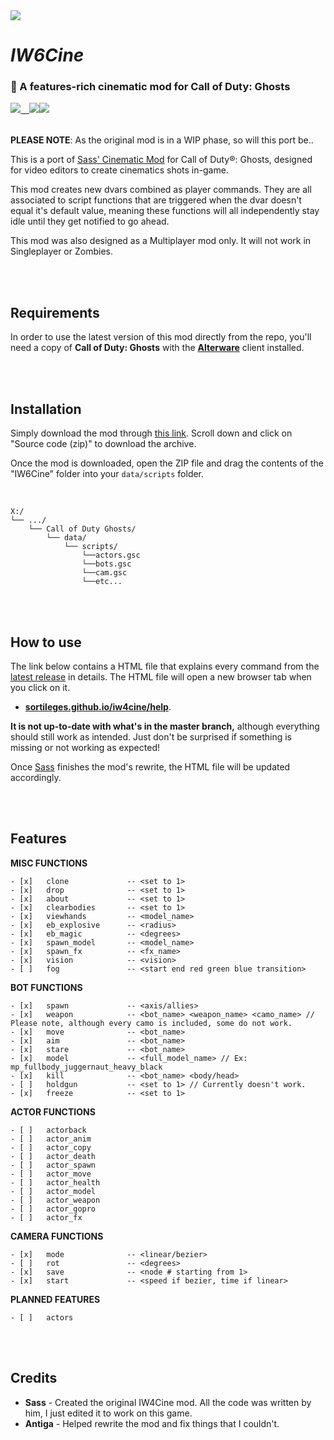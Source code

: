 <img src="AWAITING HEADER IMAGE...">

# *IW6Cine*

### 🎥 A features-rich cinematic mod for Call of Duty: Ghosts

<img src="https://img.shields.io/badge/WORK%20IN%20PROGRESS-f68d3d?style=flat-square"><a href="https://github.com/dtpln/iw6cine/releases/latest">　<img src="https://img.shields.io/github/v/release/dtpln/iw6cine?label=Latest%20release&style=flat-square&color=f68d3d"></a><a href="https://discord.gg/wgRJDJJ"><img src="https://img.shields.io/discord/617736623412740146?label=Join%20the%20IW4Cine%20Discord!&style=flat-square&color=f68d3d"></a>
<br/><br/>

**PLEASE NOTE**: As the original mod is in a WIP phase, so will this port be..

This is a port of [Sass' Cinematic Mod](https://github.com/sortileges/iw4cine) for Call of Duty®: Ghosts, designed for video editors to create cinematics shots in-game.

This mod creates new dvars combined as player commands. They are all associated to script functions that are triggered when the dvar doesn't equal it's default value, meaning these functions will all independently stay idle until they get notified to go ahead.

This mod was also designed as a Multiplayer mod only. It will not work in Singleplayer or Zombies.


<br/><br/>
## Requirements

In order to use the latest version of this mod directly from the repo, you'll need a copy of **Call of Duty: Ghosts** with the **[Alterware](https://alterware.dev)** client installed.

<br/><br/>
## Installation

Simply download the mod through [this link](https://github.com/dtpln/iw6cine/releases/latest). Scroll down and click on "Source code (zip)" to download the archive.

Once the mod is downloaded, open the ZIP file and drag the contents of the "IW6Cine" folder into your `data/scripts` folder.

<br/>

```
X:/
└── .../
    └── Call of Duty Ghosts/
        └── data/
            └── scripts/
                └──actors.gsc
                └──bots.gsc
                └──cam.gsc
                └──etc...
```

<br/><br/>
## How to use

The link below contains a HTML file that explains every command from the [latest release](https://github.com/sortileges/iw4cine/releases/latest) in details. The HTML file will open a new browser tab when you click on it. 
- **[sortileges.github.io/iw4cine/help](https://sortileges.github.io/iw4cine/help)**.

**It is not up-to-date with what's in the master branch,** although everything should still work as intended. Just don't be surprised if something is missing or not working as expected!

Once [Sass](https://github.com/sortileges) finishes the mod's rewrite, the HTML file will be updated accordingly.


<br/><br/>
## Features
**MISC FUNCTIONS**

    - [x]   clone             -- <set to 1>
    - [x]   drop              -- <set to 1>
    - [x]   about             -- <set to 1>
    - [x]   clearbodies       -- <set to 1>
    - [x]   viewhands         -- <model_name>
    - [x]   eb_explosive      -- <radius>
    - [x]   eb_magic          -- <degrees>
    - [x]   spawn_model       -- <model_name>
    - [x]   spawn_fx          -- <fx_name>
    - [x]   vision            -- <vision>
    - [ ]   fog               -- <start end red green blue transition>

**BOT FUNCTIONS**

    - [x]   spawn             -- <axis/allies>
    - [x]   weapon            -- <bot_name> <weapon_name> <camo_name> // Please note, although every camo is included, some do not work.
    - [x]   move              -- <bot_name>
    - [x]   aim               -- <bot_name>
    - [x]   stare             -- <bot_name>
    - [x]   model             -- <full_model_name> // Ex: mp_fullbody_juggernaut_heavy_black
    - [x]   kill              -- <bot_name> <body/head>
    - [ ]   holdgun           -- <set to 1> // Currently doesn't work.
    - [x]   freeze            -- <set to 1>

**ACTOR FUNCTIONS**

    - [ ]   actorback    
    - [ ]   actor_anim    
    - [ ]   actor_copy   
    - [ ]   actor_death 
    - [ ]   actor_spawn    
    - [ ]   actor_move    
    - [ ]   actor_health  
    - [ ]   actor_model   
    - [ ]   actor_weapon 
    - [ ]   actor_gopro 
    - [ ]   actor_fx

**CAMERA FUNCTIONS**

    - [x]   mode              -- <linear/bezier>
    - [ ]   rot               -- <degrees>
    - [x]   save              -- <node # starting from 1>
    - [x]   start             -- <speed if bezier, time if linear>

**PLANNED FEATURES**
    
    - [ ]   actors

<br/><br/>
## Credits
- **Sass** - Created the original IW4Cine mod. All the code was written by him, I just edited it to work on this game.
- **Antiga** - Helped rewrite the mod and fix things that I couldn't.
